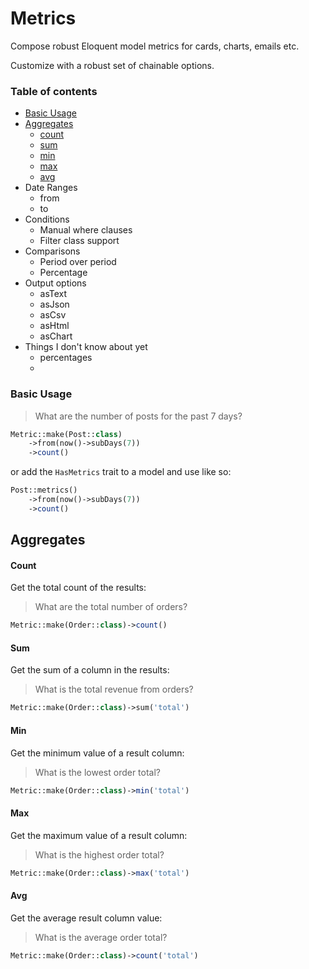 # Metrics

Compose robust Eloquent model metrics for cards, charts, emails etc.

Customize with a robust set of chainable options.

### Table of contents

- [Basic Usage](https://github.com/headlesslaravel/docs/blob/main/metrics.md#basic-usage)
- [Aggregates](https://github.com/headlesslaravel/docs/blob/main/metrics.md#aggregates)
    - [count](https://github.com/headlesslaravel/docs/blob/main/metrics.md#count)
    - [sum](https://github.com/headlesslaravel/docs/blob/main/metrics.md#sum)
    - [min](https://github.com/headlesslaravel/docs/blob/main/metrics.md#min)
    - [max](https://github.com/headlesslaravel/docs/blob/main/metrics.md#max)
    - [avg](https://github.com/headlesslaravel/docs/blob/main/metrics.md#avg)
- Date Ranges
    - from
    - to  
- Conditions
    - Manual where clauses
    - Filter class support
- Comparisons
    -  Period over period
    -  Percentage
- Output options
    - asText
    - asJson
    - asCsv
    - asHtml
    - asChart
- Things I don't know about yet
    - percentages
    - 

### Basic Usage

> What are the number of posts for the past 7 days?

```php
Metric::make(Post::class)
    ->from(now()->subDays(7))
    ->count()
```
or add the `HasMetrics` trait to a model and use like so:
```php
Post::metrics()
    ->from(now()->subDays(7))
    ->count()
```


## Aggregates 

#### Count

Get the total count of the results:

> What are the total number of orders?

```php
Metric::make(Order::class)->count()
```

#### Sum

Get the sum of a column in the results:

> What is the total revenue from orders?

```php
Metric::make(Order::class)->sum('total')
```

#### Min

Get the minimum value of a result column:

> What is the lowest order total?

```php
Metric::make(Order::class)->min('total')
```

#### Max

Get the maximum value of a result column:

> What is the highest order total?

```php
Metric::make(Order::class)->max('total')
```

#### Avg

Get the average result column value:

> What is the average order total?

```php
Metric::make(Order::class)->count('total')
```
